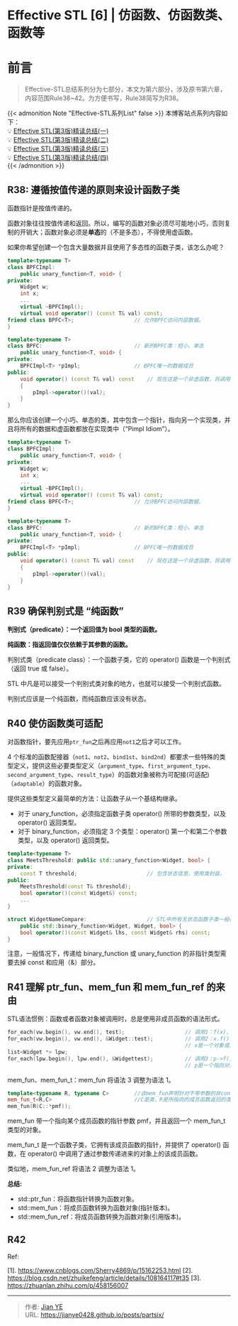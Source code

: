 # Effective STL [6] | 仿函数、仿函数类、函数等


# 前言

> Effective-STL总结系列分为七部分，本文为第六部分，涉及原书第六章，内容范围Rule38~42。为方便书写，Rule38简写为R38。

{{< admonition Note "Effective-STL系列List" false >}}
本博客站点系列内容如下：</br>
💡 [Effective STL(第3版)精读总结(一)](https://jianye0428.github.io/posts/partone/)</br>
💡 [Effective STL(第3版)精读总结(二)](https://jianye0428.github.io/posts/parttwo/)</br>
💡 [Effective STL(第3版)精读总结(三)](https://jianye0428.github.io/posts/partthree/)</br>
💡 [Effective STL(第3版)精读总结(四)](https://jianye0428.github.io/posts/partfour/)</br>
{{< /admonition >}}


## R38: 遵循按值传递的原则来设计函数子类

函数指针是按值传递的。

函数对象往往按值传递和返回。所以，编写的函数对象必须尽可能地小巧，否则复制的开销大；函数对象必须是**单态**的（不是多态），不得使用虚函数。

如果你希望创建一个包含大量数据并且使用了多态性的函数子类，该怎么办呢？

```c++
template<typename T>
class BPFCImpl:
	public unary_function<T, void> {
private:
	Widget w;
	int x;
	...
	virtual ~BPFCImpl();
	virtual void operator() (const T& val) const;
friend class BPFC<T>;					// 允许BPFC访问内部数据。
}

template<typename T>
class BPFC:								// 新的BPFC类：短小、单态
	public unary_function<T, void> {
private:
	BPFCImpl<T> *pImpl;					// BPFC唯一的数据成员
public:
	void operator() (const T& val) const	// 现在这是一个非虚函数，将调用转到BPFCImpl中
    {
        pImpl->operator()(val);
    }
}
```

那么你应该创建一个小巧、单态的类，其中包含一个指针，指向另一个实现类，并且将所有的数据和虚函数都放在实现类中（“Pimpl Idiom”）。

```c++
template<typename T>
class BPFCImpl:
	public unary_function<T, void> {
private:
	Widget w;
	int x;
	...
	virtual ~BPFCImpl();
	virtual void operator() (const T& val) const;
friend class BPFC<T>;					// 允许BPFC访问内部数据。
}

template<typename T>
class BPFC:								// 新的BPFC类：短小、单态
	public unary_function<T, void> {
private:
	BPFCImpl<T> *pImpl;					// BPFC唯一的数据成员
public:
	void operator() (const T& val) const	// 现在这是一个非虚函数，将调用转到BPFCImpl中
    {
        pImpl->operator()(val);
    }
}
```

## R39 确保判别式是 “纯函数”

**判别式（predicate）：一个返回值为 bool 类型的函数。**

**纯函数：指返回值仅仅依赖于其参数的函数。**

判别式类（predicate class）：一个函数子类，它的 operator() 函数是一个判别式（返回 true 或 false）。

STL 中凡是可以接受一个判别式类对象的地方，也就可以接受一个判别式函数。

判别式应该是一个纯函数，而纯函数应该没有状态。

## R40 使仿函数类可适配

对函数指针，要先应用`ptr_fun`之后再应用`not1`之后才可以工作。

4 个标准的函数配接器（`not1`、`not2`、`bind1st`、`bind2nd`）都要求一些特殊的类型定义，提供这些必要类型定义（`argument_type`、`first_argument_type`、`second_argument_type`、`result_type`）的函数对象被称为可配接(可适配)（`adaptable`）的函数对象。

提供这些类型定义最简单的方法：让函数子从一个基结构继承。
  - 对于 unary_function，必须指定函数子类 operator() 所带的参数类型，以及 operator() 返回类型。
  - 对于 binary_function，必须指定 3 个类型：operator() 第一个和第二个参数类型，以及 operator() 返回类型。

```c++
template<typename T>
class MeetsThreshold: public std::unary_function<Widget, bool> {
private:
    const T threshold;						// 包含状态信息，使用类封装。
public:
    MeetsThreshold(const T& threshold);
    bool operator()(const Widget&) const;
    ...
}

struct WidgetNameCompare:					// STL中所有无状态函数子类一般都被定义成结构。
	public std::binary_function<Widget, Widget, bool> {
	bool operator()(const Widget& lhs, const Widget& rhs) const;
}
```

注意，一般情况下，传递给 binary_function 或 unary_function 的非指针类型需要去掉 const 和应用（&）部分。


## R41 理解 ptr_fun、mem_fun 和 mem_fun_ref 的来由

STL语法惯例：函数或者函数对象被调用时，总是使用非成员函数的语法形式。

```c++
for_each(vw.begin(), vw.end(), test);					// 调用1：f(x)，f为非成员函数
for_each(vw.begin(), vw.end(), &Widget::test);			// 调用2：x.f()，f为成员函数
														// x是一个对象或对象的引用
list<Widget *> lpw;
for_each(lpw.begin(), lpw.end(), &Widgettest);			// 调用3：p->f()，f为成员函数
														// p是一个指向对象x的指针。
```
mem_fun、mem_fun_t：mem_fun 将语法 3 调整为语法 1。

```c++
template<typename R, typename C>		//该mem_fun声明针对不带参数的非const成员函数
mem_fun_t<R,C>							//C是类，R是所指向的成员函数返回的类型。
mem_fun(R(C::*pmf));
```

mem_fun 带一个指向某个成员函数的指针参数 pmf，并且返回一个 mem_fun_t 类型的对象。

mem_fun_t 是一个函数子类，它拥有该成员函数的指针，并提供了 operator() 函数，在 operator() 中调用了通过参数传递进来的对象上的该成员函数。

类似地，mem_fun_ref 将语法 2 调整为语法 1。

**总结:**
- std::ptr_fun：将函数指针转换为函数对象。
- std::mem_fun：将成员函数转换为函数对象(指针版本)。
- std::mem_fun_ref：将成员函数转换为函数对象(引用版本)。

## R42

Ref:

[1]. https://www.cnblogs.com/Sherry4869/p/15162253.html
[2]. https://blog.csdn.net/zhuikefeng/article/details/108164117#t35
[3]. https://zhuanlan.zhihu.com/p/458156007

---

> 作者: [Jian YE](https://github.com/jianye0428)  
> URL: https://jianye0428.github.io/posts/partsix/  

